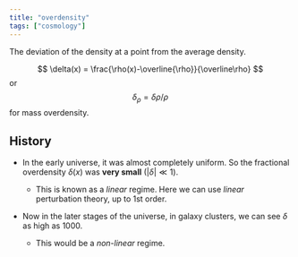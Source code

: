 ```yaml
---
title: "overdensity"
tags: ["cosmology"]
--- 
```


The deviation of the density at a point from the average density.

$$
\delta(x) = \frac{\rho(x)-\overline{\rho}}{\overline\rho}
$$
or
$$
\delta_{\rho} = \delta \rho / \rho
$$
for mass overdensity.


## History

- In the early universe, it was almost completely uniform. So the fractional overdensity $\delta(x)$ was **very small** ($|\delta| \ll {1}$).
	- This is known as a *linear* regime. Here we can use *linear* perturbation theory, up to 1st order.

- Now in the later stages of the universe, in galaxy clusters, we can see $\delta$ as high as 1000.
	- This would be a *non-linear* regime.